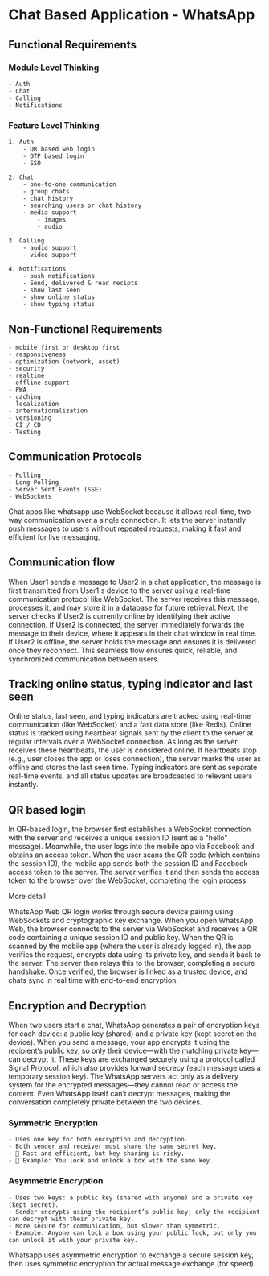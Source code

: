 # Chat Based Application - WhatsApp

## Functional Requirements

### Module Level Thinking
    - Auth
    - Chat
    - Calling
    - Notifications

### Feature Level Thinking
    1. Auth
        - QR based web login
        - OTP based login
        - SSO

    2. Chat
        - one-to-one communication
        - group chats
        - chat history
        - searching users or chat history
        - media support
            - images
            - audio

    3. Calling
        - audio support
        - video support

    4. Notifications
        - push notifications
        - Send, delivered & read recipts
        - show last seen
        - show online status
        - show typing status

## Non-Functional Requirements

    - mobile first or desktop first
    - responsiveness
    - optimization (network, asset)
    - security
    - realtime
    - offline support
    - PWA
    - caching
    - localization
    - internationalization
    - versioning
    - CI / CD
    - Testing

## Communication Protocols
    - Polling
    - Long Polling
    - Server Sent Events (SSE)
    - WebSockets


Chat apps like whatsapp use WebSocket because it allows real-time, two-way communication over a single connection. It lets the server instantly push messages to users without repeated requests, making it fast and efficient for live messaging.

## Communication flow

When User1 sends a message to User2 in a chat application, the message is first transmitted from User1's device to the server using a real-time communication protocol like WebSocket. The server receives this message, processes it, and may store it in a database for future retrieval. Next, the server checks if User2 is currently online by identifying their active connection. If User2 is connected, the server immediately forwards the message to their device, where it appears in their chat window in real time. If User2 is offline, the server holds the message and ensures it is delivered once they reconnect. This seamless flow ensures quick, reliable, and synchronized communication between users.

## Tracking online status, typing indicator and last seen

Online status, last seen, and typing indicators are tracked using real-time communication (like WebSocket) and a fast data store (like Redis). Online status is tracked using heartbeat signals sent by the client to the server at regular intervals over a WebSocket connection. As long as the server receives these heartbeats, the user is considered online. If heartbeats stop (e.g., user closes the app or loses connection), the server marks the user as offline and stores the last seen time. Typing indicators are sent as separate real-time events, and all status updates are broadcasted to relevant users instantly.

## QR based login 

In QR-based login, the browser first establishes a WebSocket connection with the server and receives a unique session ID (sent as a "hello" message). Meanwhile, the user logs into the mobile app via Facebook and obtains an access token. When the user scans the QR code (which contains the session ID), the mobile app sends both the session ID and Facebook access token to the server. The server verifies it and then sends the access token to the browser over the WebSocket, completing the login process.


More detail

WhatsApp Web QR login works through secure device pairing using WebSockets and cryptographic key exchange. When you open WhatsApp Web, the browser connects to the server via WebSocket and receives a QR code containing a unique session ID and public key. When the QR is scanned by the mobile app (where the user is already logged in), the app verifies the request, encrypts data using its private key, and sends it back to the server. The server then relays this to the browser, completing a secure handshake. Once verified, the browser is linked as a trusted device, and chats sync in real time with end-to-end encryption.

## Encryption and Decryption

When two users start a chat, WhatsApp generates a pair of encryption keys for each device: a public key (shared) and a private key (kept secret on the device). When you send a message, your app encrypts it using the recipient’s public key, so only their device—with the matching private key—can decrypt it. These keys are exchanged securely using a protocol called Signal Protocol, which also provides forward secrecy (each message uses a temporary session key). The WhatsApp servers act only as a delivery system for the encrypted messages—they cannot read or access the content. Even WhatsApp itself can’t decrypt messages, making the conversation completely private between the two devices.


### Symmetric Encryption
    - Uses one key for both encryption and decryption.
    - Both sender and receiver must share the same secret key.
    - 🔄 Fast and efficient, but key sharing is risky.
    - 🧠 Example: You lock and unlock a box with the same key.

### Asymmetric Encryption
    - Uses two keys: a public key (shared with anyone) and a private key (kept secret).
    - Sender encrypts using the recipient’s public key; only the recipient can decrypt with their private key.
    - More secure for communication, but slower than symmetric.
    - Example: Anyone can lock a box using your public lock, but only you can unlock it with your private key.

Whatsapp uses asymmetric encryption to exchange a secure session key, then uses symmetric encryption for actual message exchange (for speed).


